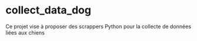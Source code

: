 # collect_data_dog

Ce projet vise à proposer des scrappers Python pour la collecte de données liées aux chiens
